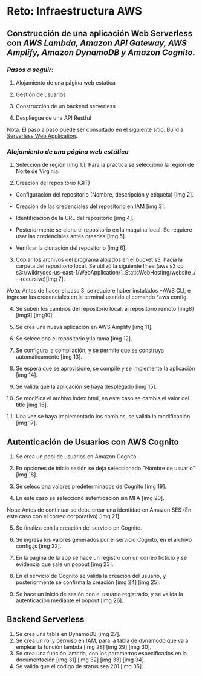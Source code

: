 # Reto: Infraestructura AWS 

## Construcción de una aplicación Web Serverless con *AWS Lambda, Amazon API Gateway, AWS Amplify, Amazon DynamoDB y Amazon Cognito.* 

### *Pasos a seguir:* 

1. Alojamiento de una página web estática 

2. Gestión de usuarios 

3. Construcción de un backend serverless 

4. Despliegue de una API Restful  
 

Nota: El paso a paso puede ser consultado en el siguiente sitio: [Build a Serverless Web Application](https://aws.amazon.com/es/getting-started/hands-on/build-serverless-web-app-lambda-apigateway-s3-dynamodb-cognito/). 

 
### *Alojamiento de una página web estática* 

1. Selección de región [img 1.]: Para la práctica se seleccionó la región de Norte de Virginia.  

2. Creación del repositorio (GIT) 

- Configuración del repositorio (Nombre, descripción y etiqueta) [img 2]. 

- Creación de las credenciales del repositorio en IAM [img 3]. 

- Identificación de la URL del repositorio [img 4]. 

- Posteriormente se clona el repositorio en la máquina local. Se requiere usar las credenciales antes creadas [img 5].  

- Verificar la clonación del repositorio [img 6]. 

3. Copiar los archivos del programa alojados en el bucket s3, hacia la carpeta del repositorio local. Se utilizó la siguiente línea (aws s3 cp s3://wildrydes-us-east-1/WebApplication/1_StaticWebHosting/website ./ --recursive)[img 7]. 

*Nota:* Antes de hacer el paso 3, se requiere haber instalados *AWS CLI, e ingresar las credenciales en la terminal usando el comando *aws config. 

4. Se suben los cambios del repositorio local, al repositorio remoto [img8] [img9] [img10].  

5. Se crea una nueva aplicación en AWS Amplify [img 11]. 

6. Se selecciona el repositorio y la rama [img 12]. 

7. Se configura la compilación, y se permite que se construya automáticamente [img 13]. 

8. Se espera que se aprovisione, se compile y se implemente la aplicación [img 14]. 

9. Se valida que la aplicación se haya desplegado [img 15]. 

10. Se modifica el archivo index.html, en este caso se cambia el valor del title [img 16]. 

11. Una vez se haya implementado los cambios, se valida la modificación [img 17]. 
 

## Autenticación de Usuarios con AWS Cognito 

1. Se crea un pool de usuarios en Amazon Cognito. 

2. En opciones de inicio sesión se deja seleccionado "Nombre de usuario" [img 18]. 

3. Se selecciona valores predeterminados de Cognito [img 19]. 

4. En este caso se seleccionó autenticación sin MFA [img 20]. 

 
Nota: Antes de continuar se debe crear una identidad en Amazon SES (En este caso con el correo corporativo) [img 21]. 


5. Se finaliza con la creación del servicio en Cognito. 

6. Se ingresa los valores generados por el servicio Cognito, en el archivo config.js [img 22]. 

7. En la página de la app se hace un registro con un correo ficticio y se evidencia que sale un popout [img 23]. 

8. En el servicio de Cognito se valida la creación del usuario, y posteriormente se confirma la creación [img 24] [img 25]. 

9. Se hace un inicio de sesión con el usuario registrado, y se valida la autenticación mediante el popout [img 26].

## Backend Serverless
1. Se crea una tabla en DynamoDB [img 27].
2. Se crea un rol y permiso en IAM, para la tabla de dynamodb que va a emplear la función lambda [img 28] [img 29] [img 30].
3. Se crea una función lambda, con los parametros especificados en la documentación [img 31] [img 32] [img 33] [img 34].
4. Se valida que el código de status sea 201 [img 35].
